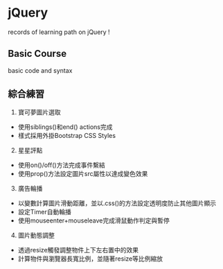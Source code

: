 # jQuery
records of learning path on jQuery !

## Basic Course
basic code and syntax

## 綜合練習
1. 寶可夢圖片選取
  - 使用siblings()和end() actions完成
  - 樣式採用外掛Bootstrap CSS Styles 
2. 星星評點
  - 使用on()/off()方法完成事件繫結  
  - 使用prop()方法設定圖片src屬性以達成變色效果  
3. 廣告輪播
  - 以變數計算圖片滑動距離，並以.css()的方法設定透明度防止其他圖片顯示
  - 設定Timer自動輪播
  - 使用mouseenter+mouseleave完成滑鼠動作判定與暫停
4. 圖片動態調整
  - 透過resize觸發調整物件上下左右置中的效果
  - 計算物件與瀏覽器長寬比例，並隨著resize等比例縮放
